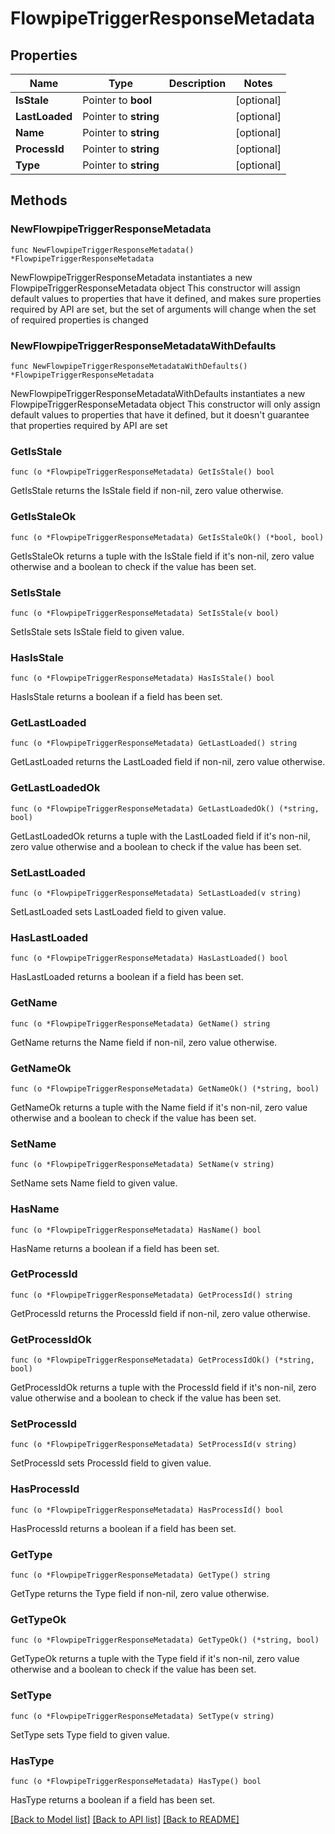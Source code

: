 # FlowpipeTriggerResponseMetadata

## Properties

Name | Type | Description | Notes
------------ | ------------- | ------------- | -------------
**IsStale** | Pointer to **bool** |  | [optional] 
**LastLoaded** | Pointer to **string** |  | [optional] 
**Name** | Pointer to **string** |  | [optional] 
**ProcessId** | Pointer to **string** |  | [optional] 
**Type** | Pointer to **string** |  | [optional] 

## Methods

### NewFlowpipeTriggerResponseMetadata

`func NewFlowpipeTriggerResponseMetadata() *FlowpipeTriggerResponseMetadata`

NewFlowpipeTriggerResponseMetadata instantiates a new FlowpipeTriggerResponseMetadata object
This constructor will assign default values to properties that have it defined,
and makes sure properties required by API are set, but the set of arguments
will change when the set of required properties is changed

### NewFlowpipeTriggerResponseMetadataWithDefaults

`func NewFlowpipeTriggerResponseMetadataWithDefaults() *FlowpipeTriggerResponseMetadata`

NewFlowpipeTriggerResponseMetadataWithDefaults instantiates a new FlowpipeTriggerResponseMetadata object
This constructor will only assign default values to properties that have it defined,
but it doesn't guarantee that properties required by API are set

### GetIsStale

`func (o *FlowpipeTriggerResponseMetadata) GetIsStale() bool`

GetIsStale returns the IsStale field if non-nil, zero value otherwise.

### GetIsStaleOk

`func (o *FlowpipeTriggerResponseMetadata) GetIsStaleOk() (*bool, bool)`

GetIsStaleOk returns a tuple with the IsStale field if it's non-nil, zero value otherwise
and a boolean to check if the value has been set.

### SetIsStale

`func (o *FlowpipeTriggerResponseMetadata) SetIsStale(v bool)`

SetIsStale sets IsStale field to given value.

### HasIsStale

`func (o *FlowpipeTriggerResponseMetadata) HasIsStale() bool`

HasIsStale returns a boolean if a field has been set.

### GetLastLoaded

`func (o *FlowpipeTriggerResponseMetadata) GetLastLoaded() string`

GetLastLoaded returns the LastLoaded field if non-nil, zero value otherwise.

### GetLastLoadedOk

`func (o *FlowpipeTriggerResponseMetadata) GetLastLoadedOk() (*string, bool)`

GetLastLoadedOk returns a tuple with the LastLoaded field if it's non-nil, zero value otherwise
and a boolean to check if the value has been set.

### SetLastLoaded

`func (o *FlowpipeTriggerResponseMetadata) SetLastLoaded(v string)`

SetLastLoaded sets LastLoaded field to given value.

### HasLastLoaded

`func (o *FlowpipeTriggerResponseMetadata) HasLastLoaded() bool`

HasLastLoaded returns a boolean if a field has been set.

### GetName

`func (o *FlowpipeTriggerResponseMetadata) GetName() string`

GetName returns the Name field if non-nil, zero value otherwise.

### GetNameOk

`func (o *FlowpipeTriggerResponseMetadata) GetNameOk() (*string, bool)`

GetNameOk returns a tuple with the Name field if it's non-nil, zero value otherwise
and a boolean to check if the value has been set.

### SetName

`func (o *FlowpipeTriggerResponseMetadata) SetName(v string)`

SetName sets Name field to given value.

### HasName

`func (o *FlowpipeTriggerResponseMetadata) HasName() bool`

HasName returns a boolean if a field has been set.

### GetProcessId

`func (o *FlowpipeTriggerResponseMetadata) GetProcessId() string`

GetProcessId returns the ProcessId field if non-nil, zero value otherwise.

### GetProcessIdOk

`func (o *FlowpipeTriggerResponseMetadata) GetProcessIdOk() (*string, bool)`

GetProcessIdOk returns a tuple with the ProcessId field if it's non-nil, zero value otherwise
and a boolean to check if the value has been set.

### SetProcessId

`func (o *FlowpipeTriggerResponseMetadata) SetProcessId(v string)`

SetProcessId sets ProcessId field to given value.

### HasProcessId

`func (o *FlowpipeTriggerResponseMetadata) HasProcessId() bool`

HasProcessId returns a boolean if a field has been set.

### GetType

`func (o *FlowpipeTriggerResponseMetadata) GetType() string`

GetType returns the Type field if non-nil, zero value otherwise.

### GetTypeOk

`func (o *FlowpipeTriggerResponseMetadata) GetTypeOk() (*string, bool)`

GetTypeOk returns a tuple with the Type field if it's non-nil, zero value otherwise
and a boolean to check if the value has been set.

### SetType

`func (o *FlowpipeTriggerResponseMetadata) SetType(v string)`

SetType sets Type field to given value.

### HasType

`func (o *FlowpipeTriggerResponseMetadata) HasType() bool`

HasType returns a boolean if a field has been set.


[[Back to Model list]](../README.md#documentation-for-models) [[Back to API list]](../README.md#documentation-for-api-endpoints) [[Back to README]](../README.md)


